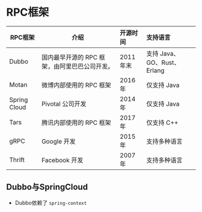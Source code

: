 # RPC框架
| RPC框架        | 介绍                        | 开源时间   | 支持语言                   |
|--------------|---------------------------|:-------|:-----------------------|
| Dubbo        | 国内最早开源的 RPC 框架，由阿里巴巴公司开发。 | 2011年末 | 支持 Java、GO、Rust、Erlang |
| Motan        | 微博内部使用的 RPC 框架            | 2016 年 | 仅支持 Java               |
| Spring Cloud | Pivotal 公司开发              | 2014 年 | 仅支持 Java               |
| Tars         | 腾讯内部使用的 RPC 框架            | 2017 年 | 仅支持 C++                |
| gRPC         | Google 开发                 | 2015 年 | 支持多种语言                 |
| Thrift       | Facebook 开发               | 2007 年 | 支持多种语言                 |


## Dubbo与SpringCloud
- Dubbo依赖了 `spring-context`
